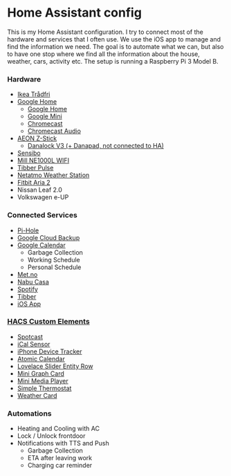 # Home Assistant config

This is my Home Assistant configuration.
I try to connect most of the hardware and services that I often use. We use the iOS app to manage and find the information we need. The goal is to automate what we can, but also to have one stop where we find all the information about the house, weather, cars, activity etc.
The setup is running a Raspberry Pi 3 Model B.


### Hardware

*  [Ikea Trådfri](https://www.ikea.com/no/no/p/tradfri-gateway-hvit-40337806/)
*  [Google Home](https://store.google.com/product/google_home)
   *  [Google Home](https://store.google.com/product/google_home)
   *  [Google Mini](https://store.google.com/product/google_home_mini)
   *  [Chromecast](https://store.google.com/product/chromecast)
   *  [Chromecast Audio](https://www.google.com/intl/no_no/chromecast/audio/buy/)
*  [AEON Z-Stick](https://aeotec.com/z-wave-usb-stick/)
   *  [Danalock V3 (+ Danapad, not connected to HA)](https://danalock.com/products/danalock-v3-smart-lock/)
*  [Sensibo](https://sensibo.com/)
*  [Mill NE1000L WIFI](https://www.millheat.com/mill-wifi/ne1000l-wifi-jrxw9)
*  [Tibber Pulse](https://norge.tibber.com/products/pulse/)
*  [Netatmo Weather Station](https://www.netatmo.com/no-no/weather/weatherstation)
*  [Fitbit Aria 2](https://www.fitbit.com/aria2)
*  Nissan Leaf 2.0
*  Volkswagen e-UP


### Connected Services
*  [Pi-Hole](https://github.com/hassio-addons/addon-pi-hole/tree/v3.0.2)
*  [Google Cloud Backup](https://github.com/sabeechen/hassio-google-drive-backup)
*  [Google Calendar](https://www.home-assistant.io/components/calendar.google/)
   *  Garbage Collection
   *  Working Schedule
   *  Personal Schedule
*  [Met.no](https://www.met.no/)
*  [Nabu Casa](https://www.nabucasa.com/)
*  [Spotify](https://www.spotify.com/us/)
*  [Tibber](https://norge.tibber.com/)
*  [iOS App](https://www.home-assistant.io/docs/ecosystem/ios/)

### [HACS Custom Elements](https://github.com/custom-components/hacs)
*  [Spotcast](https://github.com/fondberg/spotcast)
*  [iCal Sensor](https://github.com/tybritten/ical-sensor-homeassistant)
*  [iPhone Device Tracker](https://github.com/mudape/iphonedetect)
*  [Atomic Calendar](https://github.com/atomic7777/atomic_calendar)
*  [Lovelace Slider Entity Row](https://github.com/thomasloven/lovelace-slider-entity-row)
*  [Mini Graph Card](https://github.com/kalkih/mini-graph-card)
*  [Mini Media Player](https://github.com/kalkih/mini-media-player)
*  [Simple Thermostat](https://github.com/nervetattoo/simple-thermostat)
*  [Weather Card](https://github.com/bramkragten/weather-card)


### Automations

*  Heating and Cooling with AC
*  Lock / Unlock frontdoor
*  Notifications with TTS and Push
   *  Garbage Collection
   *  ETA after leaving work
   *  Charging car reminder
